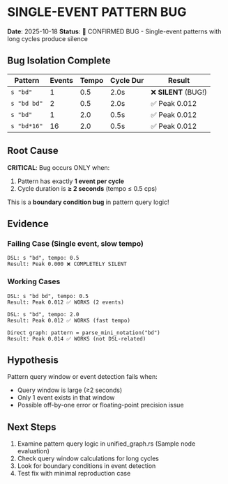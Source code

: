 # SINGLE-EVENT PATTERN BUG
**Date**: 2025-10-18
**Status**: 🔴 CONFIRMED BUG - Single-event patterns with long cycles produce silence

## Bug Isolation Complete

| Pattern | Events | Tempo | Cycle Dur | Result |
|---------|--------|-------|-----------|--------|
| `s "bd"` | 1 | 0.5 | 2.0s | ❌ **SILENT** (BUG!) |
| `s "bd bd"` | 2 | 0.5 | 2.0s | ✅ Peak 0.012 |
| `s "bd"` | 1 | 2.0 | 0.5s | ✅ Peak 0.012 |
| `s "bd*16"` | 16 | 2.0 | 0.5s | ✅ Peak 0.012 |

## Root Cause

**CRITICAL**: Bug occurs ONLY when:
1. Pattern has exactly **1 event per cycle**
2. Cycle duration is **≥ 2 seconds** (tempo ≤ 0.5 cps)

This is a **boundary condition bug** in pattern query logic!

## Evidence

### Failing Case (Single event, slow tempo)
```
DSL: s "bd", tempo: 0.5
Result: Peak 0.000 ❌ COMPLETELY SILENT
```

### Working Cases
```
DSL: s "bd bd", tempo: 0.5
Result: Peak 0.012 ✅ WORKS (2 events)

DSL: s "bd", tempo: 2.0
Result: Peak 0.012 ✅ WORKS (fast tempo)

Direct graph: pattern = parse_mini_notation("bd")
Result: Peak 0.014 ✅ WORKS (not DSL-related)
```

## Hypothesis

Pattern query window or event detection fails when:
- Query window is large (≥2 seconds)
- Only 1 event exists in that window
- Possible off-by-one error or floating-point precision issue

## Next Steps

1. Examine pattern query logic in unified_graph.rs (Sample node evaluation)
2. Check query window calculations for long cycles
3. Look for boundary conditions in event detection
4. Test fix with minimal reproduction case
